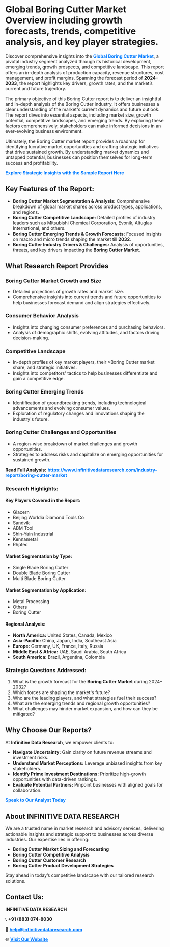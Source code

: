 <h1>Global Boring Cutter Market Overview including growth forecasts, trends, competitive analysis, and key player strategies.</h1>
<p>
Discover comprehensive insights into the 
<a href="https://www.infinitivedataresearch.com/industry-report/boring-cutter-market" rel="dofollow" style="color: #007BFF; text-decoration: none;"><strong>Global Boring Cutter Market</strong></a>, a pivotal industry segment analyzed through its historical development, emerging trends, growth prospects, and competitive landscape. This report offers an in-depth analysis of production capacity, revenue structures, cost management, and profit margins. Spanning the forecast period of <strong>2024–2033</strong>, the report highlights key drivers, growth rates, and the market’s current and future trajectory.
</p>
<p>
The primary objective of this Boring Cutter report is to deliver an insightful and in-depth analysis of the Boring Cutter industry. It offers businesses a clear understanding of the market's current dynamics and future outlook. The report dives into essential aspects, including market size, growth potential, competitive landscapes, and emerging trends. By exploring these factors comprehensively, stakeholders can make informed decisions in an ever-evolving business environment.
</p>
<p>
Ultimately, the Boring Cutter market report provides a roadmap for identifying lucrative market opportunities and crafting strategic initiatives that drive sustained growth. By understanding market dynamics and untapped potential, businesses can position themselves for long-term success and profitability.
</p>
<p>
<a href="https://www.infinitivedataresearch.com/request-sample/reportId=110443" style="color: #007BFF; text-decoration: none;"><strong>Explore Strategic Insights with the Sample Report Here</strong></a>
</p>

<h2>Key Features of the Report:</h2>
<ul>
<li><strong>Boring Cutter Market Segmentation & Analysis:</strong> Comprehensive breakdown of global market shares across product types, applications, and regions.</li>
<li><strong>Boring Cutter Competitive Landscape:</strong> Detailed profiles of industry leaders such as Mitsubishi Chemical Corporation, Evonik, Altuglas International, and others.</li>
<li><strong>Boring Cutter Emerging Trends & Growth Forecasts:</strong> Focused insights on macro and micro trends shaping the market till <strong>2032</strong>.</li>
<li><strong>Boring Cutter Industry Drivers & Challenges:</strong> Analysis of opportunities, threats, and key drivers impacting the <strong>Boring Cutter Market</strong>.</li>
</ul>

<h2>What Research Report Provides</h2>
<h3>Boring Cutter Market Growth and Size</h3>
<ul>
<li>Detailed projections of growth rates and market size.</li>
<li>Comprehensive insights into current trends and future opportunities to help businesses forecast demand and align strategies effectively.</li>
</ul>

<h3>Consumer Behavior Analysis</h3>
<ul>
<li>Insights into changing consumer preferences and purchasing behaviors.</li>
<li>Analysis of demographic shifts, evolving attitudes, and factors driving decision-making.</li>
</ul>

<h3>Competitive Landscape</h3>
<ul>
<li>In-depth profiles of key market players, their >Boring Cutter market share, and strategic initiatives.</li>
<li>Insights into competitors' tactics to help businesses differentiate and gain a competitive edge.</li>
</ul>

<h3>Boring Cutter Emerging Trends</h3>
<ul>
<li>Identification of groundbreaking trends, including technological advancements and evolving consumer values.</li>
<li>Exploration of regulatory changes and innovations shaping the industry's future.</li>
</ul>

<h3>Boring Cutter Challenges and Opportunities</h3>
<ul>
<li>A region-wise breakdown of market challenges and growth opportunities.</li>
<li>Strategies to address risks and capitalize on emerging opportunities for sustained growth.</li>
</ul>
<p><strong>Read Full Analysis:</strong> <a href="https://www.infinitivedataresearch.com/industry-report/boring-cutter-market" rel="dofollow" style="color: #007BFF; text-decoration: none;"><strong>https://www.infinitivedataresearch.com/industry-report/boring-cutter-market</strong></a></p>
<h3>Research Highlights:</h3>
<h4>Key Players Covered in the Report:</h4>
<ul><li>Glacern</li><li>Beijing Worldia Diamond Tools Co</li><li>Sandvik</li><li>ABM Tool</li><li>Shin-Yain Industrial</li><li>Kennametal</li><li>Rhptec</li></ul>
<h4>Market Segmentation by Type:</h4>
<ul><li>Single Blade Boring Cutter</li><li>Double Blade Boring Cutter</li><li>Multi Blade Boring Cutter</li></ul>
<h4>Market Segmentation by Application:</h4>
<ul><li>Metal Processing</li><li>Others</li><li>Boring Cutter</li></ul>

<h4>Regional Analysis:</h4>
<ul>
<li><strong>North America:</strong> United States, Canada, Mexico</li>
<li><strong>Asia-Pacific:</strong> China, Japan, India, Southeast Asia</li>
<li><strong>Europe:</strong> Germany, UK, France, Italy, Russia</li>
<li><strong>Middle East & Africa:</strong> UAE, Saudi Arabia, South Africa</li>
<li><strong>South America:</strong> Brazil, Argentina, Colombia</li>
</ul>

<h3>Strategic Questions Addressed:</h3>
<ol>
<li>What is the growth forecast for the <strong>Boring Cutter Market</strong> during 2024–2032?</li>
<li>Which forces are shaping the market's future?</li>
<li>Who are the leading players, and what strategies fuel their success?</li>
<li>What are the emerging trends and regional growth opportunities?</li>
<li>What challenges may hinder market expansion, and how can they be mitigated?</li>
</ol>

<h2>Why Choose Our Reports?</h2>
<p>At <strong>Infinitive Data Research</strong>, we empower clients to:</p>
<ul>
<li><strong>Navigate Uncertainty:</strong> Gain clarity on future revenue streams and investment risks.</li>
<li><strong>Understand Market Perceptions:</strong> Leverage unbiased insights from key stakeholders.</li>
<li><strong>Identify Prime Investment Destinations:</strong> Prioritize high-growth opportunities with data-driven rankings.</li>
<li><strong>Evaluate Potential Partners:</strong> Pinpoint businesses with aligned goals for collaboration.</li>
</ul>
<p><a href="https://www.infinitivedataresearch.com/industry-report/boring-cutter-market" rel="dofollow" style="color: #007BFF; text-decoration: none;"><strong>Speak to Our Analyst Today</strong></a></p>

<h2>About INFINITIVE DATA RESEARCH</h2>
<p>We are a trusted name in market research and advisory services, delivering actionable insights and strategic support to businesses across diverse industries. Our expertise lies in offering:</p>
<ul>
<li><strong>Boring Cutter Market Sizing and Forecasting</strong></li>
<li><strong>Boring Cutter Competitive Analysis</strong></li>
<li><strong>Boring Cutter Customer Research</strong></li>
<li><strong>Boring Cutter Product Development Strategies</strong></li>
</ul>
<p>Stay ahead in today’s competitive landscape with our tailored research solutions.</p>

<h2>Contact Us:</h2>
<p><strong>INFINITIVE DATA RESEARCH</strong></p>
<p>📞 <strong>+91 (883) 074-8030</strong></p>
<p>📧 <strong><a href="mailto:help@infinitivedataresearch.com" style="color: #007BFF;">help@infinitivedataresearch.com</a></strong></p>
<p>🌐 <strong><a href="https://www.infinitivedataresearch.com" rel="dofollow" style="color: #007BFF;">Visit Our Website</a></strong></p>